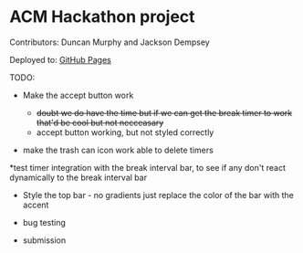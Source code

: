 # ACM Hackathon project

Contributors: Duncan Murphy and Jackson Dempsey

Deployed to: [GitHub Pages](https://widumu.github.io/ACM-Hackathon/)

TODO:

* Make the accept button work
   * ~~doubt we do have the time but if we can get the break timer to work that'd be cool but not necceasary~~
   * accept button working, but not styled correctly

* make the trash can icon work able to delete timers

 *test timer integration with the break interval bar, to see if any don't react dynamically to the break interval bar

 * Style the top bar - no gradients just replace the color of the bar with the accent


 
 * bug testing

 * submission